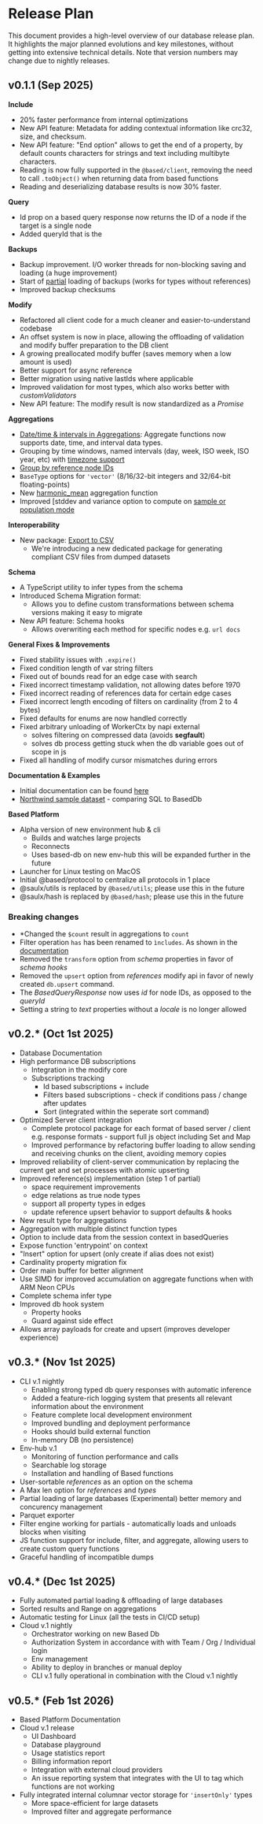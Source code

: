 # Release Plan

This document provides a high-level overview of our database release plan.
It highlights the major planned evolutions and key milestones, without getting into extensive technical details.
Note that version numbers may change due to nightly releases.

## v0.1.1 (Sep 2025)

**Include**

- 20% faster performance from internal optimizations
- New API feature: Metadata for adding contextual information like crc32, size, and checksum.
- New API feature: "End option" allows to get the end of a property, by default counts characters for strings and text including multibyte characters.
- Reading is now fully supported in the `@based/client`, removing the need to call `.toObject()` when returning data from based functions
- Reading and deserializing database results is now 30% faster.

**Query**

- Id prop on a based query response now returns the ID of a node if the target is a single node
- Added queryId that is the

**Backups**

- Backup improvement. I/O worker threads for non-blocking saving and loading (a huge improvement)
- Start of [partial](https://atelier-saulx.github.io/based/#/db/internals?id=partial-data) loading of backups (works for types without references)
- Improved backup checksums

**Modify**

- Refactored all client code for a much cleaner and easier-to-understand codebase
- An offset system is now in place, allowing the offloading of validation and modify buffer preparation to the DB client
- A growing preallocated modify buffer (saves memory when a low amount is used)
- Better support for async reference
- Better migration using native lastIds where applicable
- Improved validation for most types, which also works better with _customValidators_
- New API feature: The modify result is now standardized as a _Promise_

**Aggregations**

- [Date/time & intervals in Aggregations](https://atelier-saulx.github.io/based/#/db/aggregate?id=temporal-grouping-time-based-aggregations): Aggregate functions now supports date, time, and interval data types.
- Grouping by time windows, named intervals (day, week, ISO week, ISO year, etc) with [timezone support](https://atelier-saulx.github.io/based/#/db/aggregate?id=working-with-timezones)
- [Group by reference node IDs](https://atelier-saulx.github.io/based/#/db/aggregate?id=grouping-by-reference-node-ids)
- `BaseType` options for `'vector'` (8/16/32-bit integers and 32/64-bit floating-points)
- New [harmonic_mean](https://atelier-saulx.github.io/based/#/db/aggregate?id=hmeanproperty-string-string) aggregation function
- Improved [stddev and variance option to compute on [sample or population mode](https://atelier-saulx.github.io/based/#/db/aggregate?id=stddevproperty-string-string-options-mode-39sample39-39population39-)

**Interoperability**

- New package: [Export to CSV](https://atelier-saulx.github.io/based/#/db/export)
  - We're introducing a new dedicated package for generating compliant CSV files from dumped datasets

**Schema**

- A TypeScript utility to infer types from the schema
- Introduced Schema Migration format:
  - Allows you to define custom transformations between schema versions making it easy to migrate
- New API feature: Schema hooks
  - Allows overwriting each method for specific nodes
    e.g. `url docs`

**General Fixes & Improvements**

- Fixed stability issues with `.expire()`
- Fixed condition length of var string filters
- Fixed out of bounds read for an edge case with search
- Fixed incorrect timestamp validation, not allowing dates before 1970
- Fixed incorrect reading of references data for certain edge cases
- Fixed incorrect length encoding of filters on cardinality (from 2 to 4 bytes)
- Fixed defaults for enums are now handled correctly
- Fixed arbitrary unloading of WorkerCtx by napi external
  - solves filtering on compressed data (avoids **segfault**)
  - solves db process getting stuck when the db variable goes out of scope in js
- Fixed all handling of modify cursor mismatches during errors

**Documentation & Examples**

- Initial documentation can be found [here](https://atelier-saulx.github.io/based/#/)
- [Northwind sample dataset](https://atelier-saulx.github.io/based/#/db/sql?id=northwind-sample-database) - comparing SQL to BasedDb

**Based Platform**

- Alpha version of new environment hub & cli
  - Builds and watches large projects
  - Reconnects
  - Uses based-db on new env-hub this will be expanded further in the future
- Launcher for Linux testing on MacOS
- Initial @based/protocol to centralize all protocols in 1 place
- @saulx/utils is replaced by `@based/utils`; please use this in the future
- @saulx/hash is replaced by `@based/hash`; please use this in the future

### Breaking changes

- \*Changed the `$count` result in aggregations to `count`
- Filter operation `has` has been renamed to `ìncludes`. As shown in the [documentation](https://atelier-saulx.github.io/based/#/db/filtering?id=operators)
- Removed the `transform` option from _schema_ properties in favor of _schema hooks_
- Removed the `upsert` option from _references_ modify api in favor of newly created `db.upsert` command.
- The _BasedQueryResponse_ now uses _id_ for node IDs, as opposed to the _queryId_
- Setting a string to _text_ properties without a _locale_ is no longer allowed

## v0.2.\* (Oct 1st 2025)

- Database Documentation
- High performance DB subscriptions
  - Integration in the modify core
  - Subscriptions tracking
    - Id based subscriptions + include
    - Filters based subscriptions - check if conditions pass / change after updates
    - Sort (integrated within the seperate sort command)
- Optimized Server client integration
  - Complete protocol package for each format of based server / client e.g. response formats - support full js object including Set and Map
  - Improved performance by refactoring buffer loading to allow sending and receiving chunks on the client, avoiding memory copies
- Improved reliability of client-server communication by replacing the current get and set processes with atomic upserting
- Improved reference(s) implementation (step 1 of partial)
  - space requirement improvements
  - edge relations as true node types
  - support all property types in edges
  - update reference upsert behavior to support defaults & hooks
- New result type for aggregations
- Aggregation with multiple distinct function types
- Option to include data from the session context in basedQueries
- Expose function 'entrypoint' on context
- "Insert" option for upsert (only create if alias does not exist)
- Cardinality property migration fix
- Order main buffer for better alignment
- Use SIMD for improved accumulation on aggregate functions when with ARM Neon CPUs
- Complete schema infer type
- Improved db hook system
  - Property hooks
  - Guard against side effect
- Allows array payloads for create and upsert (improves developer experience)

## v0.3.\* (Nov 1st 2025)

- CLI v.1 nightly
  - Enabling strong typed db query responses with automatic inference
  - Added a feature-rich logging system that presents all relevant information about the environment
  - Feature complete local development environment
  - Improved bundling and deployment performance
  - Hooks should build external function
  - In-memory DB (no persistence)
- Env-hub v.1
  - Monitoring of function performance and calls
  - Searchable log storage
  - Installation and handling of Based functions
- User-sortable _references_ as an option on the schema
- A Max len option for _references_ and _types_
- Partial loading of large databases (Experimental) better memory and concurency management
- Parquet exporter
- Filter engine working for partials - automatically loads and unloads blocks when visiting
- JS function support for include, filter, and aggregate, allowing users to create custom query functions
- Graceful handling of incompatible dumps

## v0.4.\* (Dec 1st 2025)

- Fully automated partial loading & offloading of large databases
- Sorted results and Range on aggregations
- Automatic testing for Linux (all the tests in CI/CD setup)
- Cloud v.1 nightly
  - Orchestrator working on new Based Db
  - Authorization System in accordance with with Team / Org / Individual login
  - Env management
  - Ability to deploy in branches or manual deploy
  - CLI v.1 fully operational in combination with the Cloud v.1 nightly

## v0.5.\* (Feb 1st 2026)

- Based Platform Documentation
- Cloud v.1 release
  - UI Dashboard
  - Database playground
  - Usage statistics report
  - Billing information report
  - Integration with external cloud providers
  - An issue reporting system that integrates with the UI to tag which functions are not working
- Fully integrated internal columnar vector storage for `'insertOnly'` types
  - More space-efficient for large datasets
  - Improved filter and aggregate performance
